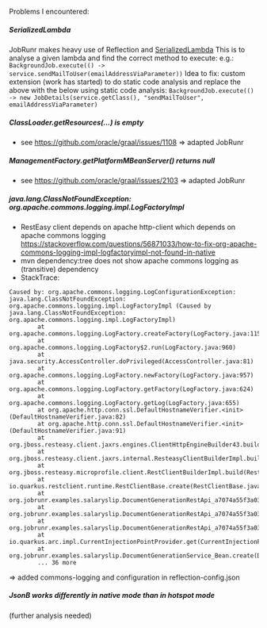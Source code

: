 Problems I encountered:

##### SerializedLambda
JobRunr makes heavy use of Reflection and [SerializedLambda](https://docs.oracle.com/javase/8/docs/api/java/lang/invoke/SerializedLambda.html)
This is to analyse a given lambda and find the correct method to execute: e.g.:
`BackgroundJob.execute(() -> service.sendMailToUser(emailAddressViaParameter))`
Idea to fix: custom extension (work has started) to do static code analysis and replace the above with the below using static code analysis:
`BackgroundJob.execute(() -> new JobDetails(service.getClass(), "sendMailToUser", emailAddressViaParameter)`


#####  ClassLoader.getResources(...) is empty
- see https://github.com/oracle/graal/issues/1108
=> adapted JobRunr 

##### ManagementFactory.getPlatformMBeanServer() returns null
- see https://github.com/oracle/graal/issues/2103
=> adapted JobRunr 

#####  java.lang.ClassNotFoundException: org.apache.commons.logging.impl.LogFactoryImpl
- RestEasy client depends on apache http-client which depends on apache commons logging
 https://stackoverflow.com/questions/56871033/how-to-fix-org-apache-commons-logging-impl-logfactoryimpl-not-found-in-native
- mvn dependency:tree does not show apache commons logging as (transitive) dependency 
- StackTrace:
```
Caused by: org.apache.commons.logging.LogConfigurationException: java.lang.ClassNotFoundException: org.apache.commons.logging.impl.LogFactoryImpl (Caused by java.lang.ClassNotFoundException: org.apache.commons.logging.impl.LogFactoryImpl)
        at org.apache.commons.logging.LogFactory.createFactory(LogFactory.java:1158)
        at org.apache.commons.logging.LogFactory$2.run(LogFactory.java:960)
        at java.security.AccessController.doPrivileged(AccessController.java:81)
        at org.apache.commons.logging.LogFactory.newFactory(LogFactory.java:957)
        at org.apache.commons.logging.LogFactory.getFactory(LogFactory.java:624)
        at org.apache.commons.logging.LogFactory.getLog(LogFactory.java:655)
        at org.apache.http.conn.ssl.DefaultHostnameVerifier.<init>(DefaultHostnameVerifier.java:82)
        at org.apache.http.conn.ssl.DefaultHostnameVerifier.<init>(DefaultHostnameVerifier.java:91)
        at org.jboss.resteasy.client.jaxrs.engines.ClientHttpEngineBuilder43.build(ClientHttpEngineBuilder43.java:66)
        at org.jboss.resteasy.client.jaxrs.internal.ResteasyClientBuilderImpl.build(ResteasyClientBuilderImpl.java:393)
        at org.jboss.resteasy.microprofile.client.RestClientBuilderImpl.build(RestClientBuilderImpl.java:270)
        at io.quarkus.restclient.runtime.RestClientBase.create(RestClientBase.java:65)
        at org.jobrunr.examples.salaryslip.DocumentGenerationRestApi_a7074a55f3a03b03fa9f85cd24c97ccfa878ccbb_Synthetic_Bean.create(DocumentGenerationRestApi_a7074a55f3a03b03fa9f85cd24c97ccfa878ccbb_Synthetic_Bean.zig:144)
        at org.jobrunr.examples.salaryslip.DocumentGenerationRestApi_a7074a55f3a03b03fa9f85cd24c97ccfa878ccbb_Synthetic_Bean.get(DocumentGenerationRestApi_a7074a55f3a03b03fa9f85cd24c97ccfa878ccbb_Synthetic_Bean.zig:175)
        at org.jobrunr.examples.salaryslip.DocumentGenerationRestApi_a7074a55f3a03b03fa9f85cd24c97ccfa878ccbb_Synthetic_Bean.get(DocumentGenerationRestApi_a7074a55f3a03b03fa9f85cd24c97ccfa878ccbb_Synthetic_Bean.zig:198)
        at io.quarkus.arc.impl.CurrentInjectionPointProvider.get(CurrentInjectionPointProvider.java:53)
        at org.jobrunr.examples.salaryslip.DocumentGenerationService_Bean.create(DocumentGenerationService_Bean.zig:243)
        ... 36 more
```
=> added commons-logging and configuration in reflection-config.json

##### JsonB works differently in native mode than in hotspot mode 
(further analysis needed)
